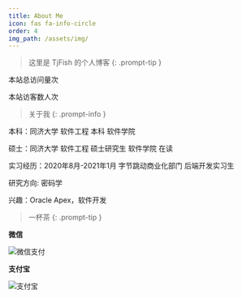 ```yaml
---
title: About Me
icon: fas fa-info-circle
order: 4
img_path: /assets/img/
---
```


> 这里是 TjFish 的个人博客
{: .prompt-tip }

<span id="busuanzi_container_site_pv">    本站总访问量<span id="busuanzi_value_site_pv"></span>次 </span>

<span id="busuanzi_container_site_uv">
  本站访客数<span id="busuanzi_value_site_uv"></span>人次
</span>


> 关于我
{: .prompt-info }

本科：同济大学 软件工程 本科 软件学院

硕士：同济大学 软件工程 硕士研究生 软件学院 在读

实习经历：2020年8月-2021年1月 字节跳动商业化部门 后端开发实习生

研究方向:   密码学

兴趣：Oracle Apex，软件开发

> 一杯茶
{: .prompt-tip }

**微信**

![微信支付](about.assets/微信.png)

**支付宝**

![支付宝](about.assets/支付宝.png)

<script src="https://giscus.app/client.js"
        data-repo="TjFish/TjFish.github.io"
        data-repo-id="R_kgDOG90Emg"
        data-category="Announcements"
        data-category-id="DIC_kwDOG90Ems4COBNe"
        data-mapping="title"
        data-reactions-enabled="1"
        data-emit-metadata="0"
        data-input-position="bottom"
        data-theme="light"
        data-lang="zh-CN"
        crossorigin="anonymous"
        async>
</script>